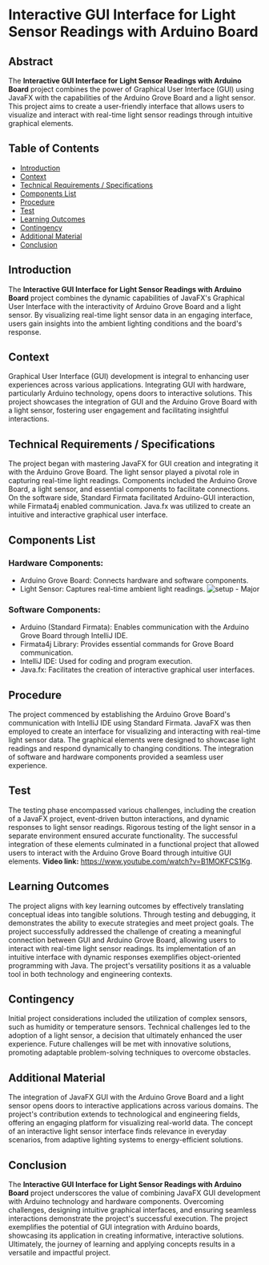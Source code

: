 # Interactive GUI Interface for Light Sensor Readings with Arduino Board

## Abstract

The **Interactive GUI Interface for Light Sensor Readings with Arduino Board** project combines the power of Graphical User Interface (GUI) using JavaFX with the capabilities of the Arduino Grove Board and a light sensor. This project aims to create a user-friendly interface that allows users to visualize and interact with real-time light sensor readings through intuitive graphical elements.

## Table of Contents

- [Introduction](#introduction)
- [Context](#context)
- [Technical Requirements / Specifications](#technical-requirements--specifications)
- [Components List](#components-list)
- [Procedure](#procedure)
- [Test](#test)
- [Learning Outcomes](#learning-outcomes)
- [Contingency](#contingency)
- [Additional Material](#additional-material)
- [Conclusion](#conclusion)

## Introduction

The **Interactive GUI Interface for Light Sensor Readings with Arduino Board** project combines the dynamic capabilities of JavaFX's Graphical User Interface with the interactivity of Arduino Grove Board and a light sensor. By visualizing real-time light sensor data in an engaging interface, users gain insights into the ambient lighting conditions and the board's response.

## Context

Graphical User Interface (GUI) development is integral to enhancing user experiences across various applications. Integrating GUI with hardware, particularly Arduino technology, opens doors to interactive solutions. This project showcases the integration of GUI and the Arduino Grove Board with a light sensor, fostering user engagement and facilitating insightful interactions.

## Technical Requirements / Specifications

The project began with mastering JavaFX for GUI creation and integrating it with the Arduino Grove Board. The light sensor played a pivotal role in capturing real-time light readings. Components included the Arduino Grove Board, a light sensor, and essential components to facilitate connections. On the software side, Standard Firmata facilitated Arduino-GUI interaction, while Firmata4j enabled communication. Java.fx was utilized to create an intuitive and interactive graphical user interface.

## Components List

### Hardware Components:
- Arduino Grove Board: Connects hardware and software components.
- Light Sensor: Captures real-time ambient light readings.
![setup - Major](https://github.com/AliShandhor/LightSensor-Arduino-InteractiveGUI/assets/132630605/79136963-b239-41f3-ad9e-19c3f6fd9a91)
### Software Components:
- Arduino (Standard Firmata): Enables communication with the Arduino Grove Board through IntelliJ IDE.
- Firmata4j Library: Provides essential commands for Grove Board communication.
- IntelliJ IDE: Used for coding and program execution.
- Java.fx: Facilitates the creation of interactive graphical user interfaces.

## Procedure

The project commenced by establishing the Arduino Grove Board's communication with IntelliJ IDE using Standard Firmata. JavaFX was then employed to create an interface for visualizing and interacting with real-time light sensor data. The graphical elements were designed to showcase light readings and respond dynamically to changing conditions. The integration of software and hardware components provided a seamless user experience.

## Test

The testing phase encompassed various challenges, including the creation of a JavaFX project, event-driven button interactions, and dynamic responses to light sensor readings. Rigorous testing of the light sensor in a separate environment ensured accurate functionality. The successful integration of these elements culminated in a functional project that allowed users to interact with the Arduino Grove Board through intuitive GUI elements.
**Video link:** https://www.youtube.com/watch?v=B1MOKFCS1Kg.
## Learning Outcomes

The project aligns with key learning outcomes by effectively translating conceptual ideas into tangible solutions. Through testing and debugging, it demonstrates the ability to execute strategies and meet project goals. The project successfully addressed the challenge of creating a meaningful connection between GUI and Arduino Grove Board, allowing users to interact with real-time light sensor readings. Its implementation of an intuitive interface with dynamic responses exemplifies object-oriented programming with Java. The project's versatility positions it as a valuable tool in both technology and engineering contexts.

## Contingency

Initial project considerations included the utilization of complex sensors, such as humidity or temperature sensors. Technical challenges led to the adoption of a light sensor, a decision that ultimately enhanced the user experience. Future challenges will be met with innovative solutions, promoting adaptable problem-solving techniques to overcome obstacles.

## Additional Material

The integration of JavaFX GUI with the Arduino Grove Board and a light sensor opens doors to interactive applications across various domains. The project's contribution extends to technological and engineering fields, offering an engaging platform for visualizing real-world data. The concept of an interactive light sensor interface finds relevance in everyday scenarios, from adaptive lighting systems to energy-efficient solutions.

## Conclusion

The **Interactive GUI Interface for Light Sensor Readings with Arduino Board** project underscores the value of combining JavaFX GUI development with Arduino technology and hardware components. Overcoming challenges, designing intuitive graphical interfaces, and ensuring seamless interactions demonstrate the project's successful execution. The project exemplifies the potential of GUI integration with Arduino boards, showcasing its application in creating informative, interactive solutions. Ultimately, the journey of learning and applying concepts results in a versatile and impactful project.
